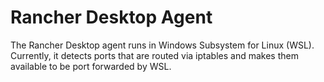 # Rancher Desktop Agent

The Rancher Desktop agent runs in Windows Subsystem for Linux (WSL). Currently, it detects ports that are routed via iptables and makes them available to be port forwarded by WSL.
